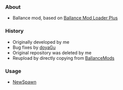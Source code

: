 ### About
- Ballance mod, based on [Ballance Mod Loader Plus](https://github.com/doyaGu/BallanceModLoaderPlus)
### History
- Originally developed by me
- Bug fixes by [doyaGu](https://github.com/doyaGu)
- Original repository was deleted by me
- Reupload by directly copying from [BallanceMods](https://github.com/doyaGu/BallanceMods/tree/main/NewSpawn)
### Usage
- [NewSpawn](https://github.com/Xenapte/ballance-mod-docs-zh/wiki/%E6%96%87%E6%A1%A3#newspawn)
